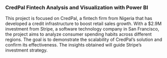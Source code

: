 <h3>CredPal Fintech Analysis and Visualization with Power BI</h3>

This project is focused on CredPal, a fintech firm from Nigeria that has developed a credit infrastructure to boost retail sales growth. With a $2.9M investment from Stripe, a software technology company in San Francisco, the project aims to analyze consumer spending habits across different regions. The goal is to demonstrate the scalability of CredPal’s solution and confirm its effectiveness. The insights obtained will guide Stripe’s investment strategy.
